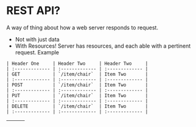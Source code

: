 # REST API?

A way of thing about how a web server responds to request.
* Not with just data
* With Resources!
Server has resources, and each able with a pertinent request.
Example
```
| Header One     | Header Two     | Header Two     |
| :------------- | :------------- | :------------- |
| GET            | `/item/chair`  | Item Two       |
| :------------- | :------------- | :------------- |
| POST           | `/item/chair`  | Item Two       |
| :------------- | :------------- | :------------- |
| PUT            | `/item/chair`  | Item Two       |
| :------------- | :------------- | :------------- |
| DELETE         | `/item/chair`  | Item Two       |
| :------------- | :------------- | :------------- |
```
<table>
  <thead>
    <tr>
      <th></th>
      <th></th>
      <th></th>
    </tr>
  </thead>
  <tbody></tbody>
</table>
